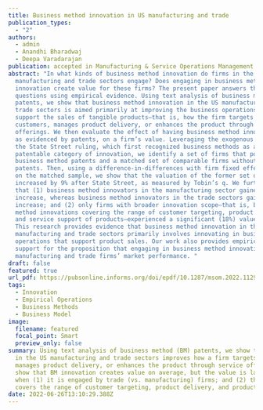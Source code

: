 ```yaml
---
title: Business method innovation in US manufacturing and trade
publication_types:
  - "2"
authors:
  - admin
  - Anandhi Bharadwaj
  - Deepa Varadarajan
publication: accepted in Manufacturing & Service Operations Management
abstract: "In what kinds of business method innovation do firms in the
  manufacturing and trade sectors engage? Does engaging in business method
  innovation create value for these firms? The present paper answers these
  questions using empirical evidence. Using text analysis of business method
  patents, we show that business method innovation in the US manufacturing and
  trade sectors is aimed primarily at improving the business operations that
  support the sales of tangible products—that is, how the firm targets
  customers, manages product delivery, or enhances the product through service
  offerings. We then evaluate the effect of having business method innovation,
  as evidenced by patents, on a firm’s value. Leveraging the exogenous shock of
  the State Street ruling, which first recognized business methods as a
  patentable category of innovation, we identify a set of firms that possess
  business method patents and a matched set of comparable firms without such
  patents. Then, using a difference-in-differences with firm fixed effects model
  on the matched sample, we show that the valuation of the former set of firms
  increased by 9% after State Street, as measured by Tobin’s q. We further show
  that (1) business method innovators in the manufacturing sector gained a 7%
  increase, whereas business method innovators in the trade sectors gained a 25%
  increase; and (2) only firms with broader innovation scope—that is, business
  method innovations covering the range of customer targeting, product delivery,
  and service support of products—experienced a significant (18%) value bump.
  This research provides evidence that business method innovation in the
  manufacturing and trade sectors primarily involves innovating in business
  operations that support product sales. Our work also provides empirical
  support for the proposition that engaging in business method innovation drives
  manufacturing and trade firms’ market performance. "
draft: false
featured: true
url_pdf: https://pubsonline.informs.org/doi/epdf/10.1287/msom.2022.1129
tags:
  - Innovation
  - Empirical Operations
  - Business Methods
  - Business Model
image:
  filename: featured
  focal_point: Smart
  preview_only: false
summary: Using text analysis of business method (BM) patents, we show that BM innovation 
  in the US manufacturing and trade sectors improves how a firm targets customers, 
  manages product delivery, or enhances the product through service offerings. We then 
  show that BM innovation creates value on average, but the value is larger 
  when (1) it is engaged by trade (vs. manufacturing) firms; and (2) the firm's BM innovation
  covers the range of customer targeting, product delivery, and product service support.
date: 2022-06-26T13:10:29.388Z
---
```

